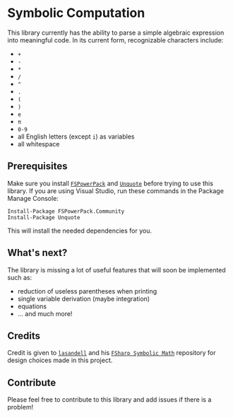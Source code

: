 ﻿Symbolic Computation
====================

This library currently has the ability to parse a simple algebraic expression into meaningful code. In its current form, recognizable characters include:
  * `+`
  * `-`
  * `*`
  * `/`
  * `^`
  * `.`
  * `(`
  * `)`
  * `e`
  * `π`
  * `0-9`
  * all English letters (except `i`) as variables
  * all whitespace

Prerequisites
-------------
Make sure you install [`FSPowerPack`](https://www.nuget.org/packages/FSPowerPack.Community) and [`Unquote`](https://www.nuget.org/packages/Unquote) before trying to use this library. If you are using Visual Studio, run these commands in the Package Manage Console:
```
Install-Package FSPowerPack.Community
Install-Package Unquote
```
This will install the needed dependencies for you.


What's next?
------------
The library is missing a lot of useful features that will soon be implemented such as:
  * reduction of useless parentheses when printing
  * single variable derivation (maybe integration)
  * equations
  * ... and much more!

Credits
-------
Credit is given to [`lasandell`](https://github.com/lasandell/) and his [`FSharp Symbolic Math`](https://github.com/lasandell/FSharpSymbolicMath) repository for design choices made in this project.

Contribute
----------
Please feel free to contribute to this library and add issues if there is a problem!
